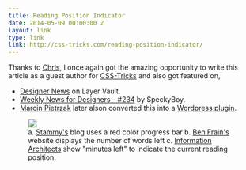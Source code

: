 ```yaml
---
title: Reading Position Indicator
date: 2014-05-09 00:00:00 Z
layout: link
type: link
link: http://css-tricks.com/reading-position-indicator/
---
```


Thanks to [Chris](http://chriscoyier.net/), I once again got the amazing opportunity to write this article as a guest author for [CSS-Tricks](http://css-tricks.com/) and also got featured on,

- [Designer News](https://news.layervault.com/stories/22653-reading-position-indicatorcsstricks) on Layer Vault.
- [Weekly News for Designers - #234](http://speckyboy.com/2014/05/13/weekly-news-designers-n-234/) by SpeckyBoy.
- [Marcin Pietrzak](https://profiles.wordpress.org/iworks/) later alson converted this into a [Wordpress plugin](https://wordpress.org/plugins/reading-position-indicator/).

<figure>
    <img src="https://res.cloudinary.com/dw9fem4ki/image/upload/v1398621227/examples_dglnrr.png" style="border:1px solid #ddd">
    <figcaption>a. <a href="http://paulstamatiou.com/">Stammy's</a> blog uses a red color progress bar b. <a href="http://benfrain.com/">Ben Frain's</a> website displays the number of words left c. <a href="http://ia.net/">Information Architects</a> show "minutes left" to indicate the current reading position.</figcaption>
</figure>
